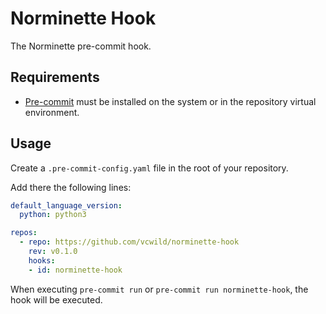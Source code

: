 # Norminette Hook

The Norminette pre-commit hook.

## Requirements

- [Pre-commit](https://pre-commit.com/index.html) must be installed on the system or in the repository virtual environment.

## Usage

Create a `.pre-commit-config.yaml` file in the root of your repository.

Add there the following lines:

```yaml
default_language_version:
  python: python3

repos:
  - repo: https://github.com/vcwild/norminette-hook
    rev: v0.1.0
    hooks:
    - id: norminette-hook
```

When executing `pre-commit run` or `pre-commit run norminette-hook`, the hook will be executed.

